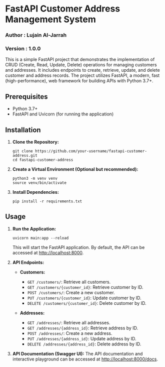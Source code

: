 # FastAPI Customer Address Management System

### Author : Lujain Al-Jarrah
### Version : 1.0.0

This is a simple FastAPI project that demonstrates the implementation of CRUD (Create, Read, Update, Delete) operations for managing customers and addresses. It includes endpoints to create, retrieve, update, and delete customer and address records. The project utilizes FastAPI, a modern, fast (high-performance), web framework for building APIs with Python 3.7+.

## Prerequisites

- Python 3.7+
- FastAPI and Uvicorn (for running the application)

## Installation

1. **Clone the Repository:**
   ```
   git clone https://github.com/your-username/fastapi-customer-address.git
   cd fastapi-customer-address
   ```

2. **Create a Virtual Environment (Optional but recommended):**
   ```
   python3 -m venv venv
   source venv/bin/activate
   ```

3. **Install Dependencies:**
   ```
   pip install -r requirements.txt
   ```

## Usage

1. **Run the Application:**
   ```
   uvicorn main:app --reload
   ```

   This will start the FastAPI application. By default, the API can be accessed at [http://localhost:8000](http://localhost:8000).

2. **API Endpoints:**

   - **Customers:**
     - `GET /customers/`: Retrieve all customers.
     - `GET /customers/{customer_id}`: Retrieve customer by ID.
     - `POST /customers/`: Create a new customer.
     - `PUT /customers/{customer_id}`: Update customer by ID.
     - `DELETE /customers/{customer_id}`: Delete customer by ID.
     
   - **Addresses:**
     - `GET /addresses/`: Retrieve all addresses.
     - `GET /addresses/{address_id}`: Retrieve address by ID.
     - `POST /addresses/`: Create a new address.
     - `PUT /addresses/{address_id}`: Update address by ID.
     - `DELETE /addresses/{address_id}`: Delete address by ID.

3. **API Documentation (Swagger UI):**
   The API documentation and interactive playground can be accessed at [http://localhost:8000/docs](http://localhost:8000/docs).
